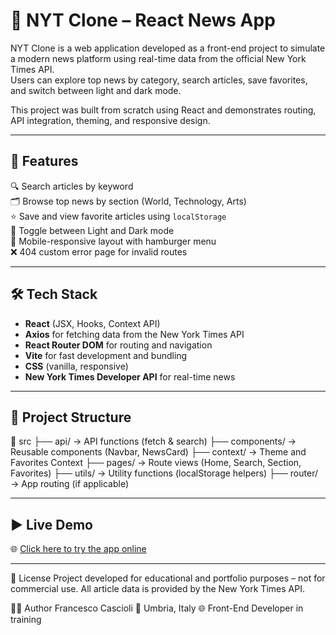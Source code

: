 # 📰 NYT Clone – React News App

NYT Clone is a web application developed as a front-end project to simulate a modern news platform using real-time data from the official New York Times API.  
Users can explore top news by category, search articles, save favorites, and switch between light and dark mode.

This project was built from scratch using React and demonstrates routing, API integration, theming, and responsive design.

---

## 🚀 Features

🔍 Search articles by keyword  
🗂 Browse top news by section (World, Technology, Arts)  
⭐ Save and view favorite articles using `localStorage`  
🌙 Toggle between Light and Dark mode  
📱 Mobile-responsive layout with hamburger menu  
❌ 404 custom error page for invalid routes  

---

## 🛠️ Tech Stack

- **React** (JSX, Hooks, Context API)  
- **Axios** for fetching data from the New York Times API  
- **React Router DOM** for routing and navigation  
- **Vite** for fast development and bundling  
- **CSS** (vanilla, responsive)  
- **New York Times Developer API** for real-time news

---

## 📂 Project Structure

📁 src
├── api/ → API functions (fetch & search)
├── components/ → Reusable components (Navbar, NewsCard)
├── context/ → Theme and Favorites Context
├── pages/ → Route views (Home, Search, Section, Favorites)
├── utils/ → Utility functions (localStorage helpers)
├── router/ → App routing (if applicable)


---

## ▶️ Live Demo

🌐 [Click here to try the app online](https://francesco-cascioli.github.io/NYT-clone/)

---

📄 License
Project developed for educational and portfolio purposes – not for commercial use.
All article data is provided by the New York Times API.

👨‍💻 Author
Francesco Cascioli
📍 Umbria, Italy
🌐 Front-End Developer in training

